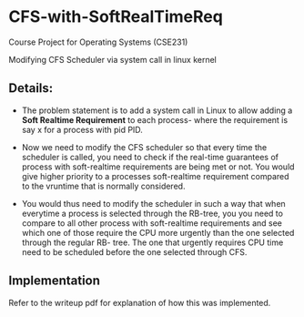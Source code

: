 # CFS-with-SoftRealTimeReq

Course Project for Operating Systems (CSE231)

Modifying CFS Scheduler via system call in linux kernel


## Details:

* The problem statement is to add a system call in Linux to allow adding a **Soft Realtime Requirement** to each process- where the requirement is say x for a process with pid PID.

* Now we need to modify the CFS scheduler so that every time the scheduler is called, you need to check if the real-time guarantees of process with soft-realtime requirements are being met or not. You would give higher priority to a processes soft-realtime requirement compared to the vruntime that is normally
considered.

* You would thus need to modify the scheduler in such a way that when everytime a process is selected through the RB-tree, you you need to compare to all other process with soft-realtime requirements and see which one of those require the CPU more urgently than the one selected through the regular RB- tree. The one that urgently requires CPU time need to be scheduled before the one selected through CFS.

## Implementation

Refer to the writeup pdf for explanation of how this was implemented.
